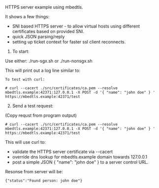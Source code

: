 HTTPS server example using mbedtls.

It shows a few things:
- SNI based HTTPS server - to allow virtual hosts using different certificates based on provided SNI.
- quick JSON parsing/reply
- setting up ticket context for faster ssl client reconnects.

1. To start:

Use either: ./run-sgx.sh or ./run-nonsgx.sh

This will print out a log line similar to:
```
To test with curl: 

# curl --cacert ./src/certificates/ca.pem --resolve mbedtls.example:42371:127.0.0.1 -X POST -d '{ "name": "john doe" } ' https://mbedtls.example:42371/test
```

2. Send a test request:

(Copy requst from program output)
```
# curl --cacert ./src/certificates/ca.pem --resolve mbedtls.example:42371:127.0.0.1 -X POST -d '{ "name": "john doe" } ' https://mbedtls.example:42371/test
```

This will use curl to:
- validate the HTTPS server certificate via --cacert
- override dns lookup for mbedtls.example domain towards 127.0.0.1
- post a simple JSON { "name": "john doe" } to a server control URL.

Resonse from server will be:

```
{"status":"Found person: john doe"}
```


